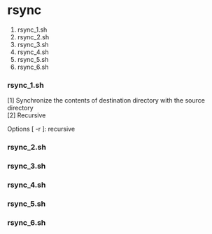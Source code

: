 # rsync


1. rsync_1.sh
2. rsync_2.sh
3. rsync_3.sh
4. rsync_4.sh
5. rsync_5.sh
6. rsync_6.sh

### rsync_1.sh
[1] Synchronize the contents of destination directory with the source directory <br />
[2] Recursive <br />

Options 
[ -r ]: recursive

### rsync_2.sh

### rsync_3.sh

### rsync_4.sh

### rsync_5.sh

### rsync_6.sh

